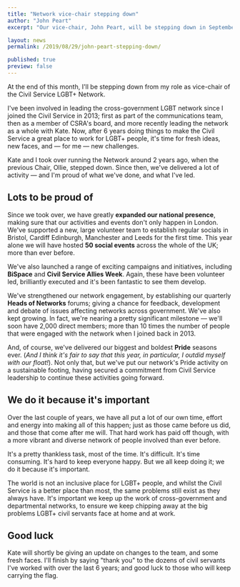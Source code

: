```yaml
---
title: "Network vice-chair stepping down"
author: "John Peart"
excerpt: "Our vice-chair, John Peart, will be stepping down in September."

layout: news
permalink: /2019/08/29/john-peart-stepping-down/

published: true
preview: false 
---
```


At the end of this month, I'll be stepping down from my role as vice-chair of the Civil Service LGBT+ Network. 

I've been involved in leading the cross-government LGBT network since I joined the Civil Service in 2013; first as part of the communications team, then as a member of CSRA's board, and more recently leading the network as a whole with Kate. Now, after 6 years doing things to make the Civil Service a great place to work for LGBT+ people, it's time for fresh ideas, new faces, and — for me — new challenges.

Kate and I took over running the Network around 2 years ago, when the previous Chair, Ollie, stepped down. Since then, we've delivered a lot of activity — and I'm proud of what we've done, and what I've led.

## Lots to be proud of

Since we took over, we have greatly **expanded our national presence**, making sure that our activities and events don't only happen in London. We've supported a new, large volunteer team to establish regular socials in Bristol, Cardiff Edinburgh, Manchester and Leeds for the first time. This year alone we will have hosted **50 social events** across the whole of the UK; more than ever before.

We've also launched a range of exciting campaigns and initiatives, including **BiSpace** and **Civil Service Allies Week**. Again, these have been volunteer led, brilliantly executed and it's been fantastic to see them develop. 

We've strengthened our network engagement, by establishing our quarterly **Heads of Networks** forums; giving a chance for feedback, development and debate of issues affecting networks across government. We've also kept growing. In fact, we're nearing a pretty significant milestone — we'll soon have 2,000 direct members; more than 10 times the number of people that were engaged with the network when I joined back in 2013.

And, of course, we've delivered our biggest and boldest **Pride** seasons ever. (*And I think it's fair to say that this year, in particular, I outdid myself with our float!*). Not only that, but we've put our network's Pride activity on a sustainable footing, having secured a commitment from Civil Service leadership to continue these activities going forward.

## We do it because it's important

Over the last couple of years, we have all put a lot of our own time, effort and energy into making all of this happen; just as those came before us did, and those that come after me will. That hard work has paid off though, with a more vibrant and diverse network of people involved than ever before. 

It's a pretty thankless task, most of the time. It's difficult. It's time consuming. It's hard to keep everyone happy. But we all keep doing it; we do it because it's important.

The world is not an inclusive place for LGBT+ people, and whilst the Civil Service is a better place than most, the same problems still exist as they always have. It's important we keep up the work of cross-government and departmental networks, to ensure we keep chipping away at the big problems LGBT+ civil servants face at home and at work.

## Good luck

Kate will shortly be giving an update on changes to the team, and some fresh faces. I'll finish by saying "thank you" to the dozens of civil servants I've worked with over the last 6 years;  and good luck to those who will keep carrying the flag.